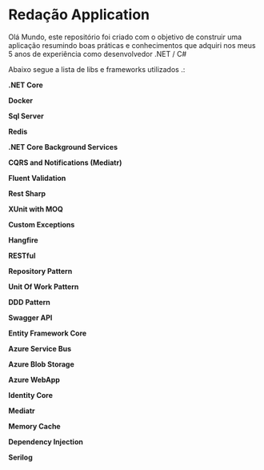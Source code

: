 # Redação Application

Olá Mundo, este repositório foi criado com o objetivo de construir uma aplicação resumindo boas práticas e conhecimentos que adquiri nos meus 5 anos de experiência como desenvolvedor .NET / C#

Abaixo segue a lista de libs e frameworks utilizados .:


**.NET Core** 

**Docker**

**Sql Server**

**Redis**

**.NET Core Background Services**

**CQRS and Notifications (Mediatr)**

**Fluent Validation**

**Rest Sharp**

**XUnit with MOQ**

**Custom Exceptions**

**Hangfire**

**RESTful**

**Repository Pattern**

**Unit Of Work Pattern**

**DDD Pattern**

**Swagger API**

**Entity Framework Core**

**Azure Service Bus**

**Azure Blob Storage**

**Azure WebApp**

**Identity Core**

**Mediatr**

**Memory Cache**

**Dependency Injection**

**Serilog**
